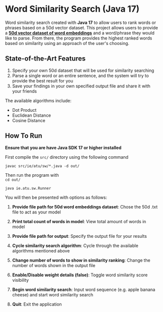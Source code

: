 # Word Similarity Search (Java 17)
Word similarity search created with **Java 17** to allow users to rank words or phrases based on a 50d vector dataset. 
This project allows users to provide a [**50d vector dataset of word embeddings**](https://nlp.stanford.edu/projects/glove/) 
and a word/phrase they would like to parse. From there, the program provides the highest ranked words based on similarity 
using an approach of the user's choosing.

## State-of-the-Art Features
1.  Specify your own 50d dataset that will be used for similarity searching
2. Parse a single word or an entire sentence, and the system will try to provide the best result for you
3. Save your findings in your own specified output file and share it with your friends

The available algorithms include:
- Dot Product
- Euclidean Distance
- Cosine Distance

## How To Run 
**Ensure that you are have Java SDK 17 or higher installed**

First compile the `src/` directory using the following command 

`javac src/ie/atu/sw/*.java -d out/`

Then run the program with  
`cd out/`

`java ie.atu.sw.Runner`

You will then be presented with options as follows:
1) **Provide file path for 50d word embeddings dataset**: Chose the 50d .txt file to act as your model

2) **Print total count of words in model**: View total amount of words in model

3) **Provide file path for output**: Specify the output file for your results

4) **Cycle similarity search algorithm**: Cycle through the available algorithms mentioned above

5) **Change number of words to show in similarity ranking**: Change the number of words shown in the output file
   
6) **Enable/Disable weight details (false)**: Toggle word similarity score visibility 
    
7) **Begin word similarity search**: Input word sequence (e.g. apple banana cheese) and start word similarity search
    
8) **Quit**: Exit the application
   
